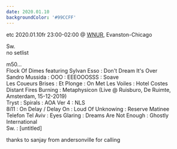 ```yaml
---
date: 2020.01.10
backgroundColor: '#99CCFF'
---
```


etc 2020.01.10fr 23:00-02:00 @ [WNUR](http://www.wnur.org/), Evanston-Chicago  

Sw.  
no setlist  

m50...  
Flock Of Dimes featuring Sylvan Esso : Don't Dream It's Over  
Sandro Mussida : OOO : EEEOOOSSS : Soave  
Les Coueurs Brises : Et Plonge : On Met Les Voiles : Hotel Costes  
Distant Fires Burning : Metaphysicon (Live @ Ruisburo, De Ruimte, Amsterdam, 15-12-2019)  
Tryst : Spirals : AOA Ver 4 : NLS  
8i11 : On Delay / Delay On : Loud Of Unknowing : Reserve Matinee  
Telefon Tel Aviv : Eyes Glaring : Dreams Are Not Enough : Ghostly International  
Sw. : \[untitled\]  

thanks to sanjay from andersonville for calling